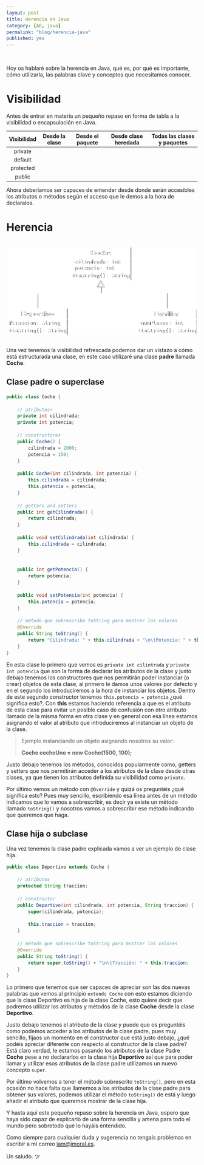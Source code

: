 ```yaml
---
layout: post
title: Herencia en Java
category: [AD, java]
permalink: "blog/herencia-java"
published: yes
---
```


<br>

Hoy os hablaré sobre la herencia en Java, qué es, por qué es importante, cómo utilizarla, las palabras clave y conceptos que necesitamos conocer.

# Visibilidad

Antes de entrar en materia un pequeño repaso en forma de tabla a la visibilidad o encapsulación en Java.

| Visibilidad | Desde la clase | Desde el paquete | Desde clase heredada | Todas las clases y paquetes |
|:-:|:-:|:-:|:-:|:-:|
| private | <i class="fa fa-check" aria-hidden="true"></i> |   |   |   |
| default | <i class="fa fa-check" aria-hidden="true"></i> | <i class="fa fa-check" aria-hidden="true"></i> |   |   |
| protected | <i class="fa fa-check" aria-hidden="true"></i> | <i class="fa fa-check" aria-hidden="true"></i> | <i class="fa fa-check" aria-hidden="true"></i> |   |
| public | <i class="fa fa-check" aria-hidden="true"></i> | <i class="fa fa-check" aria-hidden="true"></i> | <i class="fa fa-check" aria-hidden="true"></i> | <i class="fa fa-check" aria-hidden="true"></i> |

Ahora deberíamos ser capaces de entender desde donde serán accesibles los atributos o métodos según el acceso que le demos a la hora de declaralos.

# Herencia

<br>

<img class="differentSize" src="/assets/img/diagrama.png" alt="diagrama" style="margin:auto; display:block;">

<br>

Una vez tenemos la visibilidad refrescada podemos dar un vistazo a cómo está estructurada una clase, en este caso utilizaré una clase **padre** llamada **Coche**.

## Clase padre o superclase

```java
public class Coche {

	// atributos<
	private int cilindrada;
	private int potencia;
	
	// constructores
	public Coche() {
		cilindrada = 2000;
		potencia = 150; 
	}
	
	public Coche(int cilindrada, int potencia) {
		this.cilindrada = cilindrada;
		this.potencia = potencia;
	}
	
	// getters and setters
	public int getCilindrada() {
		return cilindrada;
	}
	
	public void setCilindrada(int cilindrada) {
		this.cilindrada = cilindrada;
	}
	
	
	public int getPotencia() {
		return potencia;
	}

	public void setPotencia(int potencia) {
		this.potencia = potencia;
	}
	
	// método que sobrescribe toString para mostrar los valores
	@Override
	public String toString() {
		return "Cilindrada: " + this.cilindrada + "\n\tPotencia: " + this.potencia;
	}
}
```

En esta clase lo primero que vemos es `private int cilintrada` y `private int potencia` que son la forma de declarar los atributos de la clase y justo debajo tenemos los constructores 
que nos permitirán poder instanciar (o crear) objetos de esta clase, al primero le damos unos valores por defecto y en el segundo los introduciremos a la hora de instanciar los objetos.
Dentro de este segundo constructor tenemos `this.potencia = potencia` ¿qué significa esto?. Con **this** estamos haciendo referencia a que es el atributo de esta clase para evitar
un posible caso de confusión con otro atributo llamado de la misma forma en otra clase y en general con esa línea estamos asignando el valor al atributo que introduciremos al instanciar un objeto de la clase.

> Ejemplo instanciando un objeto asignando nosotros su valor:
>
> **Coche cocheUno = new Coche(1500, 100);**

Justo debajo tenemos los métodos, conocidos popularmente como, getters y setters que nos permitirán acceder a los atributos de la clase desde otras clases, ya que tienen los atributos 
definida su visibilidad como `private`.

Por último vemos un método con `@Override` y quizá os preguntéis ¿qué significa esto? Pues muy sencillo, escribiendo esa línea antes de un método indicamos que lo vamos a sobrescribir, es decir
ya existe un método llamado `toString()` y nosotros vamos a sobrescribir ese método indicando que queremos que haga.

## Clase hija o subclase

Una vez tenemos la clase padre explicada vamos a ver un ejemplo de clase hija.

```java
public class Deportivo extends Coche {
	
	// atributos
	protected String traccion;
	
	// constructor
	public Deportivo(int cilindrada, int potencia, String traccion) {
		super(cilindrada, potencia);
		
		this.traccion = traccion;
	}
	
	// método que sobrescribe toString para mostrar los valores
	@Override
	public String toString() {
		return super.toString() + "\n\tTracción: " + this.traccion;
	}
}
```

Lo primero que tenemos que ser capaces de apreciar son las dos nuevas palabras que vemos al principio `extends Coche` con esto estamos diciendo que la clase Deportivo es hija de la clase Coche,
esto quiere decir que podremos utilizar los atributos y métodos de la clase **Coche** desde la clase **Deportivo**.

Justo debajo tenemos el atributo de la clase y puede que os preguntéis como podemos acceder a los atributos de la clase padre, pues muy sencillo, fijaos un momento en el constructor que está justo debajo,
¿qué podéis apreciar diferente con respecto al constructor de la clase padre? Está claro verdad, le estamos pasando los atributos de la clase Padre **Coche** pese a no declararlos en 
la clase hija **Deportivo** así que para poder llamar y utilizar esos atributos de la clase padre utilizamos un nuevo concepto `super`.

Por último volvemos a tener el método sobrescrito `toString()`, pero en esta ocasión no hace falta que llamemos a los atributos de la clase padre para obtener sus valores, podemos utilizar el método `toString()`
de está y luego añadir el atributo que queremos mostrar de la clase hija.

Y hasta aquí este pequeño repaso sobre la herencia en Java, espero que haya sido capaz de explicarlo de una forma sencilla y amena para todo el mundo pero sobretodo que lo hayáis entendido.

Como siempre para cualquier duda y sugerencia no tengais problemas en escribir a mi correo [iam@jmoral.es](mailto:iam@jmoral.es "iam@jmoral.es").

Un saludo. ツ